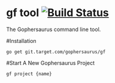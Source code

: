 gf tool [![Build Status](http://drone.targetpivot.com/api/badge/git.target.com/gophersaurus/gf/status.svg?branch=master)](http://drone.targetpivot.com/git.target.com/gophersaurus/gf)
==

The Gophersaurus command line tool.

#Installation

`go get git.target.com/gophersaurus/gf`

#Start A New Gophersaurus Project

`gf project {name}`
